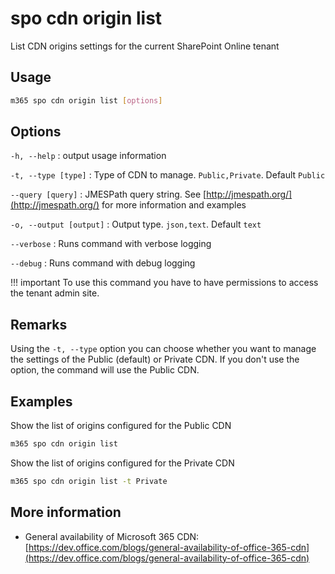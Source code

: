 # spo cdn origin list

List CDN origins settings for the current SharePoint Online tenant

## Usage

```sh
m365 spo cdn origin list [options]
```

## Options

`-h, --help`
: output usage information

`-t, --type [type]`
: Type of CDN to manage. `Public,Private`. Default `Public`

`--query [query]`
: JMESPath query string. See [http://jmespath.org/](http://jmespath.org/) for more information and examples

`-o, --output [output]`
: Output type. `json,text`. Default `text`

`--verbose`
: Runs command with verbose logging

`--debug`
: Runs command with debug logging

!!! important
    To use this command you have to have permissions to access the tenant admin site.

## Remarks

Using the `-t, --type` option you can choose whether you want to manage the settings of the Public (default) or Private CDN. If you don't use the option, the command will use the Public CDN.

## Examples

Show the list of origins configured for the Public CDN

```sh
m365 spo cdn origin list
```

Show the list of origins configured for the Private CDN

```sh
m365 spo cdn origin list -t Private
```

## More information

- General availability of Microsoft 365 CDN: [https://dev.office.com/blogs/general-availability-of-office-365-cdn](https://dev.office.com/blogs/general-availability-of-office-365-cdn)